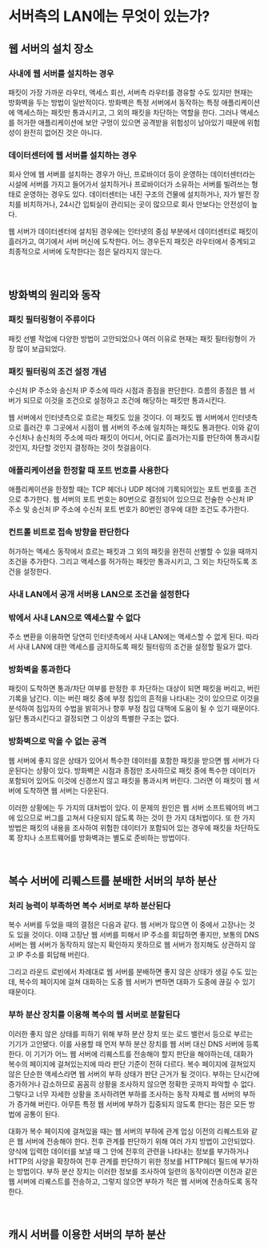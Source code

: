 # 서버측의 LAN에는 무엇이 있는가?

## 웹 서버의 설치 장소

### 사내에 웹 서버를 설치하는 경우

패킷이 가장 가까운 라우터, 액세스 회선, 서버측 라우터를 경유할 수도 있지만 현재는 방화벽을 두는 방법이 일반적이다. 방화벽은 특정 서버에서 동작하는 특정 애플리케이션에 액세스하는 패킷만 통과시키고, 그 외의 패킷을 차단하는 역할을 한다. 그러나 액세스를 허가한 애플리케이션에 보안 구멍이 있으면 공격받을 위험성이 남아있기 때문에 위험성이 완전히 없어진 것은 아니다.  

### 데이터센터에 웹 서버를 설치하는 경우

회사 안에 웹 서버를 설치하는 경우가 아닌, 프로바이더 등이 운영하는 데이터센터라는 시설에 서버를 가지고 들어가서 설치하거나 프로바이더가 소유하는 서버를 빌려쓰는 형태로 운영하는 경우도 있다. 데이터센터는 내진 구조의 건물에 설치하거나, 자가 발전 장치를 비치하거나, 24시간 입퇴실이 관리되는 곳이 많으므로 회사 안보다는 안전성이 높다.  

웹 서버가 데이터센터에 설치된 경우에는 인터넷의 중심 부분에서 데이터센터로 패킷이 흘러가고, 여기에서 서버 머신에 도착한다. 어느 경우든지 패킷은 라우터에서 중계되고 최종적으로 서버에 도착한다는 점은 달라지지 않는다.  

<br/>

## 방화벽의 원리와 동작

### 패킷 필터링형이 주류이다

패킷 선별 작업에 다양한 방법이 고안되었으나 여러 이유로 현재는 패킷 필터링형이 가장 많이 보급되었다.  

### 패킷 필터링의 조건 설정 개념

수신처 IP 주소와 송신처 IP 주소에 따라 시점과 종점을 판단한다. 흐름의 종점은 웹 서버가 되므로 이것을 조건으로 설정하고 조건에 해당하는 패킷만 통과시킨다.  

웹 서버에서 인터넷측으로 흐르는 패킷도 있을 것이다. 이 패킷도 웹 서버에서 인터넷측으로 흘러간 후 그곳에서 시점이 웹 서버의 주소에 일치하는 패킷도 통과한다. 이와 같이 수신처나 송신처의 주소에 따라 패킷이 어디서, 어디로 흘러가는지를 판단하여 통과시킬 것인지, 차단할 것인지 결정하는 것이 첫걸음이다.  

### 애플리케이션을 한정할 때 포트 번호를 사용한다

애플리케이션을 한정할 때는 TCP 헤더나 UDP 헤더에 기록되어있는 포트 번호를 조건으로 추가한다. 웹 서버의 포트 번호는 80번으로 결정되어 있으므로 전술한 수신처 IP 주소 및 송신처 IP 주소에 수신처 포트 번호가 80번인 경우에 대한 조건도 추가한다.  

### 컨트롤 비트로 접속 방향을 판단한다

허가하는 액세스 동작에서 흐르는 패킷과 그 외의 패킷을 완전히 선별할 수 있을 때까지 조건을 추가한다. 그리고 액세스를 허가하는 패킷만 통과시키고, 그 외는 차단하도록 조건을 설정한다.  

### 사내 LAN에서 공개 서버용 LAN으로 조건을 설정한다

### 밖에서 사내 LAN으로 액세스할 수 없다

주소 변환을 이용하면 당연히 인터넷측에서 사내 LAN에는 액세스할 수 없게 된다. 따라서 사내 LAN에 대한 액세스를 금지하도록 패킷 필터링의 조건을 설정할 필요가 없다.  

### 방화벽을 통과한다

패킷이 도착하면 통과/차단 여부를 판정한 후 차단하는 대상이 되면 패킷을 버리고, 버린 기록을 남긴다. 이는 버린 패킷 중에 부정 침입의 흔적을 나타내는 것이 있으므로 이것을 분석하여 침입자의 수법을 밝히거나 향후 부정 침입 대책에 도움이 될 수 있기 때문이다. 일단 통과시킨다고 결정되면 그 이상의 특별한 구조는 없다.  

### 방화벽으로 막을 수 없는 공격

웹 서버에 좋지 않은 상태가 있어서 특수한 데이터를 포함한 패킷을 받으면 웹 서버가 다운된다는 상황이 있다. 방화벽은 시점과 종점만 조사하므로 패킷 중에 특수한 데이터가 포함되어 있어도 이것에 신경쓰지 않고 패킷을 통과시켜 버린다. 그러면 이 패킷이 웹 서버에 도착하면 웹 서버는 다운된다.  

이러한 상황에는 두 가지의 대처법이 있다. 이 문제의 원인은 웹 서버 소프트웨어의 버그에 있으므로 버그를 고쳐서 다운되지 않도록 하는 것이 한 가지 대처법이다. 또 한 가지 방법은 패킷의 내용을 조사하여 위험한 데이터가 포함되어 있는 경우에 패킷을 차단하도록 장치나 소프트웨어를 방화벽과는 별도로 준비하는 방법이다.  

<br/>

## 복수 서버에 리퀘스트를 분배한 서버의 부하 분산

### 처리 능력이 부족하면 복수 서버로 부하 분산된다

복수 서버를 두었을 때의 결점은 다음과 같다. 웹 서버가 많으면 이 중에서 고장나는 것도 있을 것이다. 이때 고장난 웹 서버를 피해서 IP 주소를 회답하면 좋지만, 보통의 DNS 서버는 웹 서버가 동작하지 않는지 확인하지 못하므로 웹 서버가 정지해도 상관하지 않고 IP 주소를 회답해 버린다.  

그리고 라운드 로빈에서 차례대로 웹 서버를 분배하면 좋지 않은 상태가 생길 수도 있는데, 복수의 페이지에 걸쳐 대화하는 도중 웹 서버가 변하면 대화가 도중에 끊길 수 있기 때문이다.  

### 부하 분산 장치를 이용해 복수의 웹 서버로 분할된다

이러한 좋지 않은 상태를 피하기 위해 부하 분산 장치 또는 로드 밸런서 등으로 부르는 기기가 고안됐다. 이를 사용할 때 먼저 부하 분산 장치를 웹 서버 대신 DNS 서버에 등록한다. 이 기기가 어느 웹 서버에 리퀘스트를 전송해야 할지 판단을 해야하는데, 대화가 복수의 페이지에 걸쳐있는지에 따라 판단 기준이 전혀 다르다. 복수 페이지에 걸쳐있지 않은 단순한 액세스라면 웹 서버의 부하 상태가 판단 근거가 될 것이다. 부하는 단시간에 증가하거나 감소하므로 꼼꼼히 상황을 조사하지 않으면 정확한 곳까지 파악할 수 없다. 그렇다고 너무 자세한 상황을 조사하려면 부하를 조사하는 동작 자체로 웹 서버의 부하가 증가해 버린다. 아무튼 특정 웹 서버에 부하가 집중되지 않도록 한다는 점은 모든 방법에 공통이 된다.  

대화가 복수 페이지에 걸쳐있을 때는 웹 서버의 부하에 관계 업싱 이전의 리퀘스트와 같은 웹 서버에 전송해야 한다. 전후 관계를 판단하기 위해 여러 가지 방법이 고안되었다. 양식에 입력한 데이터를 보낼 때 그 안에 전후의 관련을 나타내는 정보를 부가하거나 HTTP의 사양을 확장하여 전후 관계를 판단하기 위한 정보를 HTTP헤더 필드에 부가하는 방법이다. 부하 분산 장치는 이러한 정보를 조사하여 일련의 동작이라면 이전과 같은 웹 서버에 리퀘스트를 전송하고, 그렇지 않으면 부하가 적은 웹 서버에 전송하도록 동작한다.  

<br/>

## 캐시 서버를 이용한 서버의 부하 분산


